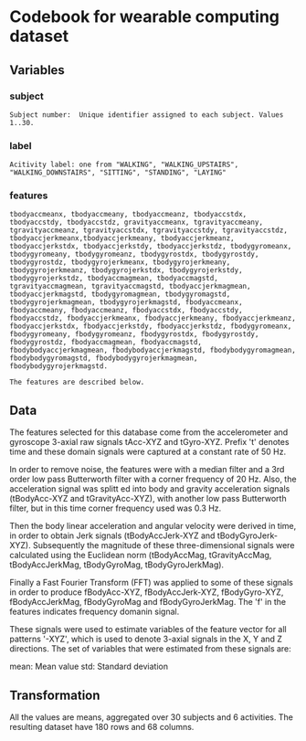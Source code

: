 # Codebook for wearable computing dataset


## Variables
### subject             
    Subject number:  Unique identifier assigned to each subject. Values 1..30.

### label  
    Acitivity label: one from "WALKING", "WALKING_UPSTAIRS", "WALKING_DOWNSTAIRS", "SITTING", "STANDING", "LAYING"

### features
    tbodyaccmeanx, tbodyaccmeany, tbodyaccmeanz, tbodyaccstdx, tbodyaccstdy, tbodyaccstdz, gravityaccmeanx, tgravityaccmeany, tgravityaccmeanz, tgravityaccstdx, tgravityaccstdy, tgravityaccstdz, tbodyaccjerkmeanx,tbodyaccjerkmeany, tbodyaccjerkmeanz, tbodyaccjerkstdx, tbodyaccjerkstdy, tbodyaccjerkstdz, tbodygyromeanx, tbodygyromeany, tbodygyromeanz, tbodygyrostdx, tbodygyrostdy, tbodygyrostdz, tbodygyrojerkmeanx, tbodygyrojerkmeany, tbodygyrojerkmeanz, tbodygyrojerkstdx, tbodygyrojerkstdy, tbodygyrojerkstdz, tbodyaccmagmean, tbodyaccmagstd, tgravityaccmagmean, tgravityaccmagstd, tbodyaccjerkmagmean, tbodyaccjerkmagstd, tbodygyromagmean, tbodygyromagstd, tbodygyrojerkmagmean, tbodygyrojerkmagstd, fbodyaccmeanx, fbodyaccmeany, fbodyaccmeanz, fbodyaccstdx, fbodyaccstdy, fbodyaccstdz, fbodyaccjerkmeanx, fbodyaccjerkmeany, fbodyaccjerkmeanz, fbodyaccjerkstdx, fbodyaccjerkstdy, fbodyaccjerkstdz, fbodygyromeanx, fbodygyromeany, fbodygyromeanz, fbodygyrostdx, fbodygyrostdy, fbodygyrostdz, fbodyaccmagmean, fbodyaccmagstd, fbodybodyaccjerkmagmean, fbodybodyaccjerkmagstd, fbodybodygyromagmean, fbodybodygyromagstd, fbodybodygyrojerkmagmean, fbodybodygyrojerkmagstd.

    The features are described below.

## Data

The features selected for this database come from the accelerometer and gyroscope 3-axial raw signals tAcc-XYZ and tGyro-XYZ. Prefix 't' denotes time and these domain signals were captured at a constant rate of 50 Hz.

In order to remove noise, the features were with a median filter and a 3rd order low pass Butterworth filter with a corner frequency of 20 Hz. Also, the acceleration signal was splitt ed into body and gravity acceleration signals (tBodyAcc-XYZ and tGravityAcc-XYZ), with another low pass Butterworth filter, but in this time corner frequency used was 0.3 Hz.

Then the body linear acceleration and angular velocity were derived in time, in order to obtain Jerk signals (tBodyAccJerk-XYZ and tBodyGyroJerk-XYZ). Subsequently the magnitude of these three-dimensional signals were calculated using the Euclidean norm (tBodyAccMag, tGravityAccMag, tBodyAccJerkMag, tBodyGyroMag, tBodyGyroJerkMag).

Finally a Fast Fourier Transform (FFT) was applied to some of these signals in order to produce fBodyAcc-XYZ, fBodyAccJerk-XYZ, fBodyGyro-XYZ, fBodyAccJerkMag, fBodyGyroMag and fBodyGyroJerkMag. The 'f' in the features indicates frequency domanin signal.

These signals were used to estimate variables of the feature vector for all patterns '-XYZ', which is used to denote 3-axial signals in the X, Y and Z directions. The set of variables that were estimated from these signals are:

mean: Mean value
std: Standard deviation

## Transformation

All the values are means, aggregated over 30 subjects and 6 activities. The resulting dataset have 180 rows and 68 columns.
